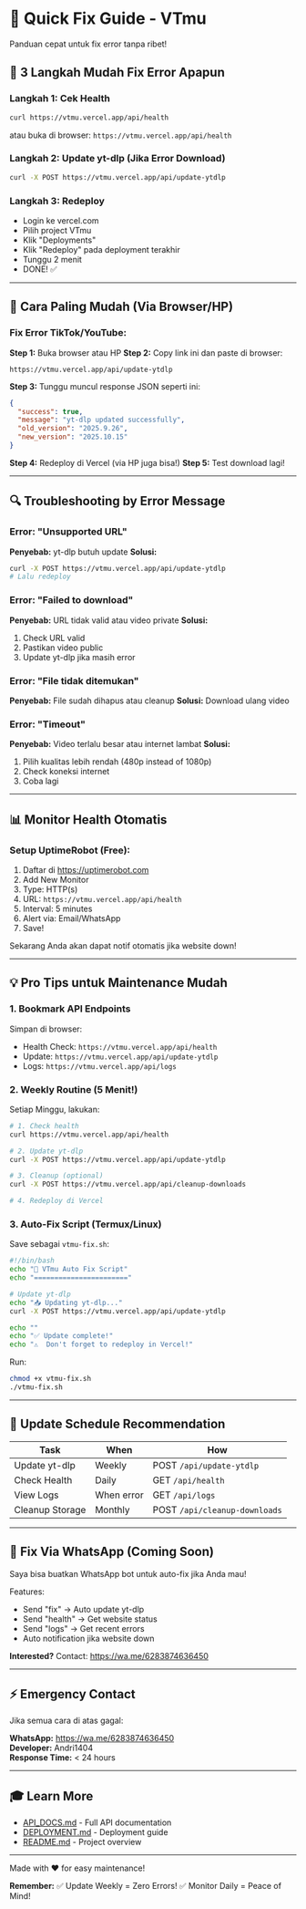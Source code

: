 # 🚨 Quick Fix Guide - VTmu

Panduan cepat untuk fix error tanpa ribet!

## 🎯 3 Langkah Mudah Fix Error Apapun

### Langkah 1: Cek Health
```bash
curl https://vtmu.vercel.app/api/health
```
atau buka di browser: `https://vtmu.vercel.app/api/health`

### Langkah 2: Update yt-dlp (Jika Error Download)
```bash
curl -X POST https://vtmu.vercel.app/api/update-ytdlp
```

### Langkah 3: Redeploy
- Login ke vercel.com
- Pilih project VTmu
- Klik "Deployments"
- Klik "Redeploy" pada deployment terakhir
- Tunggu 2 menit
- DONE! ✅

---

## 📱 Cara Paling Mudah (Via Browser/HP)

### Fix Error TikTok/YouTube:

**Step 1:** Buka browser atau HP
**Step 2:** Copy link ini dan paste di browser:
```
https://vtmu.vercel.app/api/update-ytdlp
```
**Step 3:** Tunggu muncul response JSON seperti ini:
```json
{
  "success": true,
  "message": "yt-dlp updated successfully",
  "old_version": "2025.9.26",
  "new_version": "2025.10.15"
}
```
**Step 4:** Redeploy di Vercel (via HP juga bisa!)
**Step 5:** Test download lagi!

---

## 🔍 Troubleshooting by Error Message

### Error: "Unsupported URL"
**Penyebab:** yt-dlp butuh update
**Solusi:**
```bash
curl -X POST https://vtmu.vercel.app/api/update-ytdlp
# Lalu redeploy
```

### Error: "Failed to download"
**Penyebab:** URL tidak valid atau video private
**Solusi:**
1. Check URL valid
2. Pastikan video public
3. Update yt-dlp jika masih error

### Error: "File tidak ditemukan"
**Penyebab:** File sudah dihapus atau cleanup
**Solusi:** Download ulang video

### Error: "Timeout"
**Penyebab:** Video terlalu besar atau internet lambat
**Solusi:**
1. Pilih kualitas lebih rendah (480p instead of 1080p)
2. Check koneksi internet
3. Coba lagi

---

## 📊 Monitor Health Otomatis

### Setup UptimeRobot (Free):

1. Daftar di https://uptimerobot.com
2. Add New Monitor
3. Type: HTTP(s)
4. URL: `https://vtmu.vercel.app/api/health`
5. Interval: 5 minutes
6. Alert via: Email/WhatsApp
7. Save!

Sekarang Anda akan dapat notif otomatis jika website down!

---

## 💡 Pro Tips untuk Maintenance Mudah

### 1. Bookmark API Endpoints

Simpan di browser:
- Health Check: `https://vtmu.vercel.app/api/health`
- Update: `https://vtmu.vercel.app/api/update-ytdlp`
- Logs: `https://vtmu.vercel.app/api/logs`

### 2. Weekly Routine (5 Menit!)

Setiap Minggu, lakukan:
```bash
# 1. Check health
curl https://vtmu.vercel.app/api/health

# 2. Update yt-dlp
curl -X POST https://vtmu.vercel.app/api/update-ytdlp

# 3. Cleanup (optional)
curl -X POST https://vtmu.vercel.app/api/cleanup-downloads

# 4. Redeploy di Vercel
```

### 3. Auto-Fix Script (Termux/Linux)

Save sebagai `vtmu-fix.sh`:
```bash
#!/bin/bash
echo "🔧 VTmu Auto Fix Script"
echo "======================="

# Update yt-dlp
echo "📥 Updating yt-dlp..."
curl -X POST https://vtmu.vercel.app/api/update-ytdlp

echo ""
echo "✅ Update complete!"
echo "⚠️  Don't forget to redeploy in Vercel!"
```

Run:
```bash
chmod +x vtmu-fix.sh
./vtmu-fix.sh
```

---

## 🔄 Update Schedule Recommendation

| Task | When | How |
|------|------|-----|
| Update yt-dlp | Weekly | POST `/api/update-ytdlp` |
| Check Health | Daily | GET `/api/health` |
| View Logs | When error | GET `/api/logs` |
| Cleanup Storage | Monthly | POST `/api/cleanup-downloads` |

---

## 📱 Fix Via WhatsApp (Coming Soon)

Saya bisa buatkan WhatsApp bot untuk auto-fix jika Anda mau!

Features:
- Send "fix" → Auto update yt-dlp
- Send "health" → Get website status
- Send "logs" → Get recent errors
- Auto notification jika website down

**Interested?** Contact: https://wa.me/6283874636450

---

## ⚡ Emergency Contact

Jika semua cara di atas gagal:

**WhatsApp:** https://wa.me/6283874636450  
**Developer:** Andri1404  
**Response Time:** < 24 hours

---

## 🎓 Learn More

- [API_DOCS.md](API_DOCS.md) - Full API documentation
- [DEPLOYMENT.md](DEPLOYMENT.md) - Deployment guide
- [README.md](README.md) - Project overview

---

Made with ❤️ for easy maintenance!

**Remember:** 
✅ Update Weekly = Zero Errors!
✅ Monitor Daily = Peace of Mind!
